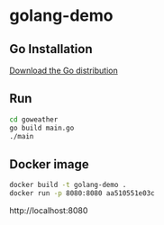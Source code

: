 # golang-demo

## Go Installation

[Download the Go distribution](https://golang.org/doc/install)

## Run

```sh
cd goweather
go build main.go
./main
```

## Docker image

```sh
docker build -t golang-demo .
docker run -p 8080:8080 aa510551e03c
```

http://localhost:8080
